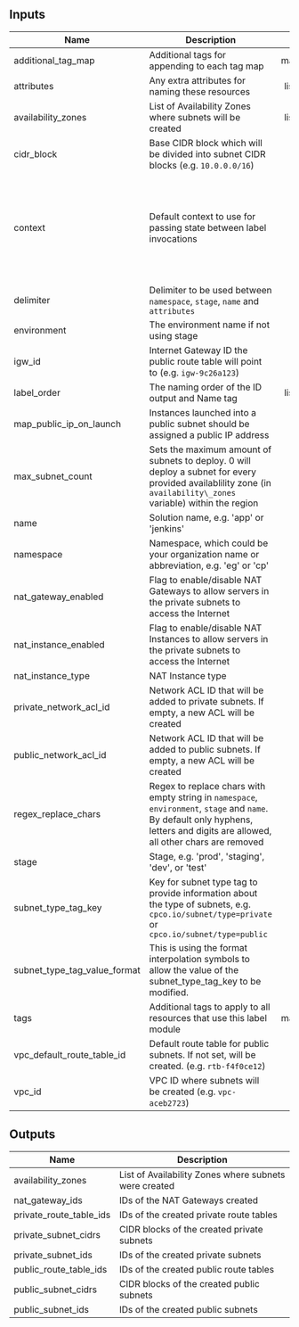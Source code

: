<!-- BEGINNING OF PRE-COMMIT-TERRAFORM DOCS HOOK -->
## Inputs

| Name | Description | Type | Default | Required |
|------|-------------|:----:|:-----:|:-----:|
| additional\_tag\_map | Additional tags for appending to each tag map | map(string) | `{}` | no |
| attributes | Any extra attributes for naming these resources | list(string) | `[]` | no |
| availability\_zones | List of Availability Zones where subnets will be created | list(string) | n/a | yes |
| cidr\_block | Base CIDR block which will be divided into subnet CIDR blocks \(e.g. `10.0.0.0/16`\) | string | n/a | yes |
| context | Default context to use for passing state between label invocations | object | `{ "additional_tag_map": [ {} ], "attributes": [], "delimiter": "", "enabled": true, "environment": "", "label_order": [], "name": "", "namespace": "", "regex_replace_chars": "", "stage": "", "tags": [ {} ] }` | no |
| delimiter | Delimiter to be used between `namespace`, `stage`, `name` and `attributes` | string | `"-"` | no |
| environment | The environment name if not using stage | string | `""` | no |
| igw\_id | Internet Gateway ID the public route table will point to \(e.g. `igw-9c26a123`\) | string | n/a | yes |
| label\_order | The naming order of the ID output and Name tag | list(string) | `[]` | no |
| map\_public\_ip\_on\_launch | Instances launched into a public subnet should be assigned a public IP address | bool | `"true"` | no |
| max\_subnet\_count | Sets the maximum amount of subnets to deploy. 0 will deploy a subnet for every provided availablility zone \(in `availability\_zones` variable\) within the region | string | `"0"` | no |
| name | Solution name, e.g. 'app' or 'jenkins' | string | `""` | no |
| namespace | Namespace, which could be your organization name or abbreviation, e.g. 'eg' or 'cp' | string | `""` | no |
| nat\_gateway\_enabled | Flag to enable/disable NAT Gateways to allow servers in the private subnets to access the Internet | bool | `"true"` | no |
| nat\_instance\_enabled | Flag to enable/disable NAT Instances to allow servers in the private subnets to access the Internet | bool | `"false"` | no |
| nat\_instance\_type | NAT Instance type | string | `"t3.micro"` | no |
| private\_network\_acl\_id | Network ACL ID that will be added to private subnets. If empty, a new ACL will be created | string | `""` | no |
| public\_network\_acl\_id | Network ACL ID that will be added to public subnets. If empty, a new ACL will be created | string | `""` | no |
| regex\_replace\_chars | Regex to replace chars with empty string in `namespace`, `environment`, `stage` and `name`. By default only hyphens, letters and digits are allowed, all other chars are removed | string | `"/[^a-zA-Z0-9-]/"` | no |
| stage | Stage, e.g. 'prod', 'staging', 'dev', or 'test' | string | `""` | no |
| subnet\_type\_tag\_key | Key for subnet type tag to provide information about the type of subnets, e.g. `cpco.io/subnet/type=private` or `cpco.io/subnet/type=public` | string | `"cpco.io/subnet/type"` | no |
| subnet\_type\_tag\_value\_format | This is using the format interpolation symbols to allow the value of the subnet\_type\_tag\_key to be modified. | string | `"%s"` | no |
| tags | Additional tags to apply to all resources that use this label module | map(string) | `{}` | no |
| vpc\_default\_route\_table\_id | Default route table for public subnets. If not set, will be created. \(e.g. `rtb-f4f0ce12`\) | string | `""` | no |
| vpc\_id | VPC ID where subnets will be created \(e.g. `vpc-aceb2723`\) | string | n/a | yes |

## Outputs

| Name | Description |
|------|-------------|
| availability\_zones | List of Availability Zones where subnets were created |
| nat\_gateway\_ids | IDs of the NAT Gateways created |
| private\_route\_table\_ids | IDs of the created private route tables |
| private\_subnet\_cidrs | CIDR blocks of the created private subnets |
| private\_subnet\_ids | IDs of the created private subnets |
| public\_route\_table\_ids | IDs of the created public route tables |
| public\_subnet\_cidrs | CIDR blocks of the created public subnets |
| public\_subnet\_ids | IDs of the created public subnets |

<!-- END OF PRE-COMMIT-TERRAFORM DOCS HOOK -->